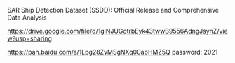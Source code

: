 SAR Ship Detection Dataset (SSDD): Official Release and Comprehensive Data Analysis

https://drive.google.com/file/d/1glNJUGotrbEyk43twwB9556AdngJsynZ/view?usp=sharing

https://pan.baidu.com/s/1Lpg28ZvMSgNXq00abHMZ5Q  password: 2021 

